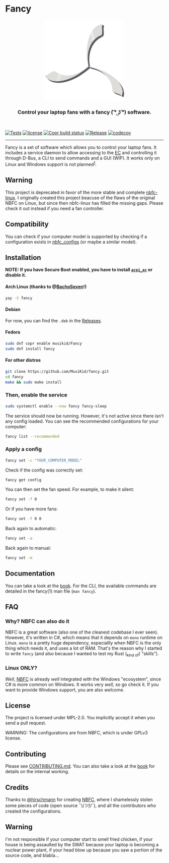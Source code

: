 # Fancy

<p align="center">
  <img alt="Logo" src="assets/logo.svg">
</p>
<h3 align="center">Control your laptop fans with a fancy ( ͡° ͜ʖ ͡°) software.</h3>

<br>

[![Tests](https://github.com/MusiKid/fancy/actions/workflows/test.yml/badge.svg?branch=develop)](https://github.com/MusiKid/fancy/actions/workflows/test.yml)
[![license](https://img.shields.io/badge/license-MPL--2.0-blue)](LICENSE)
[![Copr build status](https://copr.fedorainfracloud.org/coprs/musikid/Fancy/package/fancy/status_image/last_build.png)](https://copr.fedorainfracloud.org/coprs/musikid/Fancy/package/fancy/)
[![Release](https://img.shields.io/github/v/release/musikid/fancy)](https://github.com/MusiKid/fancy/releases/latest)
[![codecov](https://codecov.io/github/MusiKid/fancy/branch/develop/graph/badge.svg)](https://codecov.io/github/MusiKid/fancy)

---

Fancy is a set of software which allows you to control your laptop fans.
It includes a service daemon to allow accessing to the [EC](https://en.wikipedia.org/wiki/Embedded_controller#Tasks)
and controlling it through D-Bus, a CLI to send commands and a GUI (WIP).
It works only on Linux and Windows support is not planned<sup>[1](#linux-only)</sup>.

## Warning

This project is deprecated in favor of the more stable and complete [nbfc-linux](https://github.com/nbfc-linux/nbfc-linux).
I originally created this project beacuse of the flaws of the original NBFC on Linux, but since then nbfc-linux has 
filled the missing gaps. Please check it out instead if you need a fan controller.

## Compatibility

You can check if your computer model is supported by checking if a configuration exists in
[nbfc_configs](https://github.com/MusiKid/nbfc_configs) (or maybe a similar model).

## Installation

**NOTE: If you have Secure Boot enabled, you have to install [`acpi_ec`](https://github.com/MusiKid/acpi_ec) or disable it.**

#### Arch Linux (thanks to @[BachoSeven](https://github.com/BachoSeven)!)

```sh
yay -S fancy
```

#### Debian

For now, you can find the `.deb` in the [Releases](https://github.com/MusiKid/fancy/releases/latest).

<!--
```sh
sudo add-apt-repository ppa:musikid/fancy
sudo apt install fancy
```
-->

#### Fedora

```sh
sudo dnf copr enable musikid/Fancy
sudo dnf install fancy
```

#### For other distros

```sh
git clone https://github.com/MusiKid/fancy.git
cd fancy
make && sudo make install
```

### Then, enable the service

```sh
sudo systemctl enable --now fancy fancy-sleep
```

The service should now be running.
However, it's not active since there isn't any config loaded.
You can see the recommended configurations for your computer:

```sh
fancy list --recommended
```

### Apply a config

```sh
fancy set -c "YOUR_COMPUTER_MODEL"
```

Check if the config was correctly set:

```sh
fancy get config
```

You can then set the fan speed. For example, to make it silent:

```sh
fancy set -f 0
```

Or if you have more fans:

```sh
fancy set -f 0 0
```

Back again to automatic:

```sh
fancy set -a
```

Back again to manual:

```sh
fancy set -m
```

## Documentation

You can take a look at the [book](https://musikid.github.io/fancy/).
For the CLI, the available commands are detailed in the fancy(1) man file (`man fancy`).

## FAQ

### Why? NBFC can also do it

NBFC is a great software (also one of the cleanest codebase I ever seen).
However, it's written in C#, which means that it depends on `mono` runtime on Linux.
`mono` is a pretty huge dependency,
especiallly when NBFC is the only thing which needs it, and uses a lot of RAM.
That's the reason why I started to write `fancy`
(and also because I wanted to test my Rust (<sub>kind of</sub>) "skills").

### Linux ONLY?

_Well_, [NBFC](https://github.com/hirschmann/nbfc) is already _well_ integrated
with the Windows "ecosystem", since C# is more common on Windows.
It works very _well_, so go check it. If you want to provide Windows support,
you are also *wel*come.

## License

The project is licensed under MPL-2.0.
You implicitly accept it when you send a pull request.

_WARNING:_ The configurations are from NBFC, which is under GPLv3 license.

## Contributing

Please see [CONTRIBUTING.md](https://github.com/MusiKid/fancy/blob/master/CONTRIBUTING.md).
You can also take a look at the [book](https://musikid.github.io/fancy/)
for details on the internal working.

## Credits

Thanks to [@hirschmann](https://github.com/hirschmann/) for creating [NBFC](https://github.com/hirschmann/nbfc),
where I shamelessly stolen some pieces of code (open source ¯\\_(ツ)_/¯),
and all the contributors who created the configurations.

## Warning

I'm not responsible if your computer start to smell fried chicken,
if your house is being assaulted by the SWAT because your laptop is becoming a nuclear power plant,
if your head blow up because you saw a portion of the source code,
and blabla...

